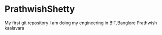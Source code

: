 # PrathwishShetty
My first git repository
I am doing my engineering in BIT,Banglore
Prathwish kaalavara